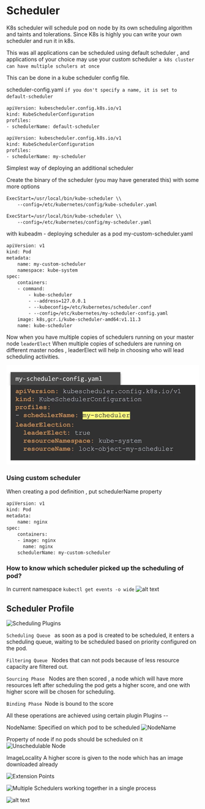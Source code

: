 # Scheduler 
K8s scheduler will schedule pod on node by its own scheduling algorithm and taints and tolerations.
Since K8s is highly you can write your own scheduler and run it in k8s.

This was all applications can be scheduled using default scheduler , and applications of your choice may use your custom scheduler ```a k8s cluster can have multiple schulers at once```

This can be done in a kube scheduler config file.

scheduler-config.yaml  ```if you don't specify a name, it is set to default-scheduler```
```
apiVersion: kubescheduler.config.k8s.io/v1
kind: KubeSchedulerConfiguration
profiles:
- schedulerName: default-scheduler

```


```
apiVersion: kubescheduler.config.k8s.io/v1
kind: KubeSchedulerConfiguration
profiles:
- schedulerName: my-scheduler

```

Simplest way of deploying an additional scheduler

Create the binary of the scheduler (you may have generated this) with some more options

```
ExecStart=/usr/local/bin/kube-scheduler \\
    --config=/etc/kubernetes/config/kube-scheduler.yaml
```
```
ExecStart=/usr/local/bin/kube-scheduler \\
    --config=/etc/kubernetes/config/my-scheduler.yaml
```

with kubeadm - deploying scheduler as a pod
my-custom-scheduler.yaml

```
apiVersion: v1
kind: Pod
metadata:
    name: my-custom-scheduler
    namespace: kube-system
spec:
    containers:
    - command:
        - kube-scheduler
        - --address=127.0.0.1
        - --kubeconfig=/etc/kubernetes/scheduler.conf
        - --config=/etc/kubernetes/my-scheduler-config.yaml
    image: k8s,gcr.i/kube-scheduler-amd64:v1.11.3
    name: kube-scheduler
```

Now when you have multiple copies of schedulers running on  your master node ``leaderElect``
When multiple copies of schedulers are running on different master nodes , leaderElect will help in choosing who will lead scheduling activities.

![alt text](image-7.png)


### Using custom scheduler 
When creating a pod definition , put schedulerName property 
```
apiVersion: v1
kind: Pod
metadata:
    name: nginx
spec:
    containers:
    - image: nginx
      name: nginx
    schedulerName: my-custom-scheduler
```


### How to know which scheduler picked up the scheduling of pod?

In current namespace
```kubectl get events -o wide```
![alt text](image-8.png) 

## Scheduler Profile

![Scheduling Plugins](image-11.png)

```Scheduling Queue ``` as soon as a pod is created to be scheduled, it enters a scheduling queue, waiting to be scheduled based on priority configured on the pod.

```Filtering Queue ``` Nodes that can not pods because of less resource capacity are filtered out.

```Sourcing Phase ``` Nodes are then scored , a node which will have more resources left after scheduling the pod gets a higher score, and one with higher score will be chosen for scheduling.

```Binding Phase ```Node is bound to the score

All these operations are achieved using certain plugin 
Plugins --

NodeName: Specified on which pod to be scheduled
![NodeName](image-10.png)

Property of node if no pods should be scheduled on it
![Unschedulable Node](image-9.png)

ImageLocality
A higher score is given to the node which has an image downloaded already

![Extension Points](image-12.png)

![Multiple Schedulers working together in a single process](image-14.png)

![alt text](image-15.png)